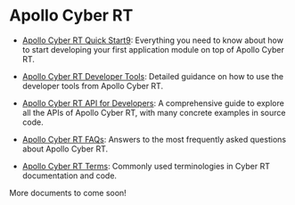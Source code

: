 # Apollo Cyber RT


* [Apollo Cyber RT Quick Start9](CyberRT_Quick_Start.md): Everything you need to know about how to start developing your first application module on top of Apollo Cyber RT. 

* [Apollo Cyber RT Developer Tools](CyberRT_Developer_Tools.md): Detailed guidance on how to use the developer tools from Apollo Cyber RT. 

* [Apollo Cyber RT API for Developers](CyberRT_API_for_Developers.md): A comprehensive guide to explore all the APIs of Apollo Cyber RT, with many concrete examples in source code.

* [Apollo Cyber RT FAQs](https://github.com/ApolloAuto/apollo/tree/master/docs/FAQs/CyberRT_FAQs.md): Answers to the most frequently asked questions about Apollo Cyber RT.

* [Apollo Cyber RT Terms](CyberRT_Terms.md): Commonly used terminologies in Cyber RT documentation and code.


More documents to come soon!
